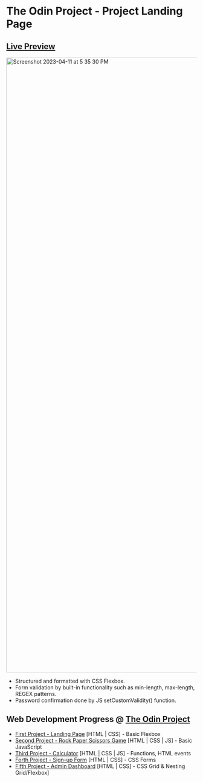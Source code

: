 # The Odin Project - Project Landing Page

## <a href="https://sehyunlee217.github.io/TOP_Landing-Page/">Live Preview</a>

<img width="1624" alt="Screenshot 2023-04-11 at 5 35 30 PM" src="https://user-images.githubusercontent.com/121660178/231103863-515a99dd-b680-4d84-9baa-a49b0bc05e7a.png">

- Structured and formatted with CSS Flexbox. 
- Form validation by built-in functionality such as min-length, max-length, REGEX patterns.
- Password confirmation done by JS setCustomValidity() function.

## Web Development Progress @ <a href="https://www.theodinproject.com/">The Odin Project</a>

- <a href="https://sehyunlee217.github.io/TOP_Landing-Page/">First Project - Landing Page</a> [HTML | CSS] - Basic Flexbox
- <a href="https://sehyunlee217.github.io/TOP_Rock-Paper-Scissors-Game/">Second Project - Rock Paper Scissors Game</a> [HTML | CSS | JS] - Basic JavaScript
- <a href="https://sehyunlee217.github.io/TOP_Calculator/">Third Project - Calculator</a> [HTML | CSS | JS] - Functions, HTML events
- <a href="https://sehyunlee217.github.io/TOP_Sign-Up-Form/">Forth Project - Sign-up Form</a> [HTML | CSS] - CSS Forms 
- <a href="https://sehyunlee217.github.io/TOP_Admin-Dashboard/">Fifth Project - Admin Dashboard</a> [HTML | CSS] - CSS Grid & Nesting Grid/Flexbox]



